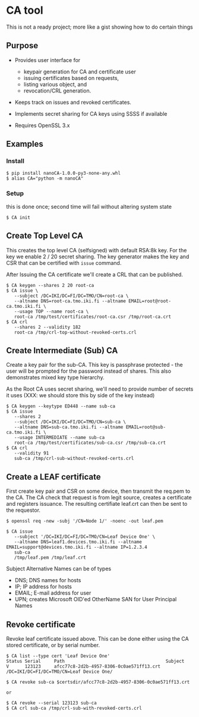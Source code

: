 # CA tool

This is not a ready project; more like a gist showing how to do certain things

## Purpose

- Provides user interface for
  - keypair generation for CA and certificate user
  - issuing certificates based on requests,
  - listing various object, and
  - revocation/CRL generation.

- Keeps track on issues and revoked certificates.
- Implements secret sharing for CA keys using SSSS if available

- Requires OpenSSL 3.x

## Examples

### Install

~~~
$ pip install nanoCA-1.0.0-py3-none-any.whl
$ alias CA="python -m nanoCA"
~~~

### Setup

this is done once; second time will fail without altering system state
~~~
$ CA init
~~~

## Create Top Level CA

This creates the top level CA (selfsigned) with default RSA:8k key. For the key we enable 2 / 20 secret sharing. The key generator makes the key and CSR that can be certified with `issue` command.

After Issuing the CA certificate we'll create a CRL that can be published.

~~~
$ CA keygen --shares 2 20 root-ca
$ CA issue \
   --subject /DC=IKI/DC=FI/DC=TMO/CN=root-ca \
   --altname DNS=root-ca.tmo.iki.fi --altname EMAIL=root@root-ca.tmo.iki.fi \
   --usage TOP --name root-ca \
   root-ca /tmp/test/certificates/root-ca.csr /tmp/root-ca.crt
$ CA crl
   --shares 2 --validity 182
   root-ca /tmp/crl-top-without-revoked-certs.crl
~~~

## Create Intermediate (Sub) CA

Create a key pair for the sub-CA. This key is passphrase protected - the user will be prompted for the password instead of shares.
This also demonstrates mixed key type hierarchy.

As the Root CA uses secret sharing, we'll need to provide number of secrets it uses (XXX: we should store this by side of the key instead)

~~~
$ CA keygen --keytype ED448 --name sub-ca
$ CA issue
   --shares 2
   --subject /DC=IKI/DC=FI/DC=TMO/CN=sub-ca \
   --altname DNS=sub-ca.tmo.iki.fi --altname EMAIL=root@sub-ca.tmo.iki.fi \
   --usage INTERMEDIATE --name sub-ca
   root-ca /tmp/test/certificates/sub-ca.csr /tmp/sub-ca.crt
$ CA crl
   --validity 91
   sub-ca /tmp/crl-sub-without-revoked-certs.crl
~~~

## Create a LEAF certificate

First create key pair and CSR on some device, then transmit the req.pem to the CA.  The CA check that request is from legit source, creates a certificate and registers issuance. The resulting certifiate leaf.crt can then be sent to the requestor.

~~~
$ openssl req -new -subj '/CN=Node 1/' -noenc -out leaf.pem

$ CA issue
   --subject '/DC=IKI/DC=FI/DC=TMO/CN=Leaf Device One' \
   --altname DNS=leaf1.devices.tmo.iki.fi --altname EMAIL=support@devices.tmo.iki.fi --altname IP=1.2.3.4
   sub-ca
   /tmp/leaf.pem /tmp/leaf.crt
~~~

Subject Alternative Names can be of types
* DNS; DNS names for hosts
* IP; IP address for hosts
* EMAIL; E-mail address for user
* UPN; creates Microsoft OID'ed OtherName SAN for User Principal Names

## Revoke certificate

Revoke leaf certificate issued above. This can be done either using the CA stored certificate, or by serial number.

~~~
$ CA list --type cert 'Leaf Device One'
Status Serial     Path                                      Subject
V      123123     afcc77c8-2d2b-4957-8306-0c0ae571ff13.crt   /DC=IKI/DC=FI/DC=TMO/CN=Leaf Device One/

$ CA revoke sub-ca $certsdir/afcc77c8-2d2b-4957-8306-0c0ae571ff13.crt

or

$ CA revoke --serial 123123 sub-ca
$ CA crl sub-ca /tmp/crl-sub-with-revoked-certs.crl
~~~
